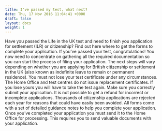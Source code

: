 ```yaml
---
title: I've passed my test, what next?
date: Thu, 17 Nov 2016 11:04:41 +0000
draft: false
layout: docs
weight: 1
---
```


Have you passed the Life in the UK test and need to finish you application for settlement (ILR) or citizenship? Find out here where to get the forms to complete your application. If you’ve passed your test, congratulations! You now need to concentrate on gathering all the required documentation so you can start the process of filing your application. The next steps will vary depending on whether you are applying for British citizenship or settlement in the UK (also known as indefinite leave to remain or permanent residence). You must not lose your test certificate under any circumstances. The Home Office and test centres do not issue replacement certificates. If you lose yours you will have to take the test again. Make sure you correctly submit your application. It is not possible to get a refund for incorrect or incomplete applications. Thousands of citizenship applications are rejected each year for reasons that could have easily been avoided. All forms come with a set of detailed guidance notes to help you complete your application. Once you’ve completed your application you must send it to the Home Office for processing. This requires you to send valuable documents with your application.